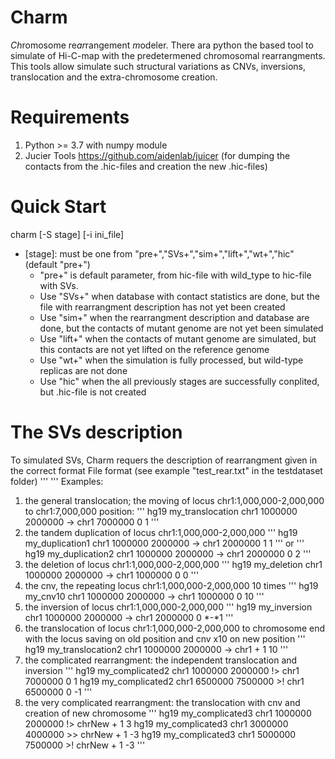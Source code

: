 # Charm
*Ch*romosome re*ar*rangement *m*odeler.
There ara python the based tool to simulate of Hi-C-map with the predetermened chromosomal rearrangments. This tools allow simulate such structural variations as CNVs, inversions, translocation and the extra-chromosome creation.

# Requirements
1) Python >= 3.7 with numpy module
2) Jucier Tools https://github.com/aidenlab/juicer (for dumping the contacts from the .hic-files and creation the new .hic-files)

# Quick Start

charm [-S stage] [-i ini_file] 
* [stage]: must be one from "pre+","SVs+","sim+","lift+","wt+","hic" (default "pre+")
  - "pre+" is default parameter, from hic-file with wild_type to hic-file with SVs.
  - Use "SVs+" when database with contact statistics are done, but the file with rearrangment description has not yet been created 
  - Use "sim+" when the rearrangment description and database are done, but the contacts of mutant genome are not yet been simulated
  - Use "lift+" when the contacts of mutant genome are simulated, but this contacts are not yet lifted on the reference genome
  - Use "wt+" when the simulation is fully processed, but wild-type replicas are not done
  - Use "hic" when the all previously stages are successfully conplited, but .hic-file is not created 

# The SVs description 
To simulated SVs, Charm requers the description of rearrangment given in the correct format
File format (see example "test_rear.txt" in the testdataset folder)
'''
<reference genome id> <uniq sample id> <chromosome> <coordinate of rearrangmnet locus start> <coordinate of rearrangmnet locus end> <the indicator> <new chromosome> <coordinate of new position of locus> <copy number of locus on OLD position> <copy number of locus on NEW position>
'''
Examples:
  1) the general translocation; the moving of locus chr1:1,000,000-2,000,000 to chr1:7,000,000 position: 
  '''
  hg19 my_translocation chr1 1000000 2000000 -> chr1 7000000 0 1
  '''
  2) the tandem duplication of locus chr1:1,000,000-2,000,000
  '''
  hg19 my_duplication1 chr1 1000000 2000000 -> chr1 2000000 1 1
  '''
  or
  '''
  hg19 my_duplication2 chr1 1000000 2000000 -> chr1 2000000 0 2
  '''
  3) the deletion of locus chr1:1,000,000-2,000,000 
  '''
  hg19 my_deletion chr1 1000000 2000000 -> chr1 1000000 0 0
  '''
  4) the cnv, the repeating locus chr1:1,000,000-2,000,000  10 times
  '''
  hg19 my_cnv10 chr1 1000000 2000000 -> chr1 1000000 0 10
  '''
  5) the inversion of locus chr1:1,000,000-2,000,000 
  '''
  hg19 my_inversion chr1 1000000 2000000 -> chr1 2000000 0 *-*1
  '''
  6) the translocation of locus chr1:1,000,000-2,000,000 to chromosome end with the locus saving on old position and cnv x10 on new position
  '''
  hg19 my_translocation2 chr1 1000000 2000000 -> chr1 + 1 10
  '''
  7) the complicated rearrangment: the independent translocation and inversion
  '''
  hg19 my_complicated2 chr1 1000000 2000000 !> chr1 7000000 0 1
  hg19 my_complicated2 chr1 6500000 7500000 >! chr1 6500000 0 -1
  '''
  8) the very complicated rearrangment: the translocation with cnv and creation of new chromosome
  '''
  hg19 my_complicated3 chr1 1000000 2000000 !> chrNew + 1 3
  hg19 my_complicated3 chr1 3000000 4000000 >> chrNew + 1 -3
  hg19 my_complicated3 chr1 5000000 7500000 >! chrNew + 1 -3
  '''
  
 
